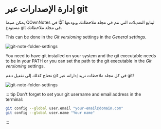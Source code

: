 # إدارة الإصدارات عبر git

يمكن ضبط QOwnNotes ليتابع التعديلات التي تتم في مجلد ملاحظاتك ويودعها آليًّا في مستودع git في مجلد ملاحظاتك.

This can be done in the _Git versioning_ settings in the _General settings_.

![git-note-folder-settings](/img/git/settings.png)

You need to have git installed on your system and the git executable needs to be in your PATH or
you can set the path to the git executable in the _Git versioning_ settings.

تحتاج كذلك إلى تفعيل دعم git في كل مجلد ملاحظات تريد إداراته عبر git!

![git-note-folder-settings](/img/git/note-folder-settings.png)

::: tip
Don't forget to set your git username and email address in the terminal:

```bash
git config --global user.email "your-email@domain.com"
git config --global user.name "Your name"
```

:::
